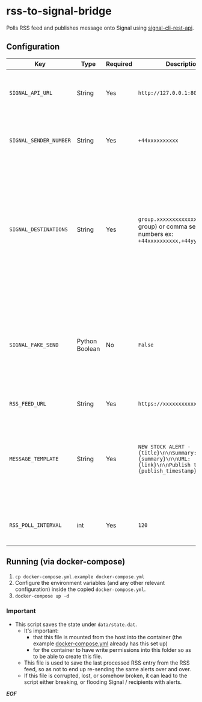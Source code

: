 # rss-to-signal-bridge

Polls RSS feed and publishes message onto Signal using [signal-cli-rest-api](https://github.com/bbernhard/signal-cli-rest-api).

## Configuration

| Key | Type | Required | Description | Example |
| --- | ---- | -------- | ----------- | ------- |
| `SIGNAL_API_URL` | String | Yes | `http://127.0.0.1:8080/v2/send` | The message send endpoint of your hosted [signal-cli-rest-api](https://github.com/bbernhard/signal-cli-rest-api) instance. | 
| `SIGNAL_SENDER_NUMBER` | String | Yes | `+44xxxxxxxxxx` | The sender number as configured on your [signal-cli-rest-api](https://github.com/bbernhard/signal-cli-rest-api) instance. | 
| `SIGNAL_DESTINATIONS` | String | Yes | `group.xxxxxxxxxxxxx=` (just 1 group) or comma separated numbers ex: `+44xxxxxxxxxx,+44yyyyyyyyyy` | The recipients of the message. If the recipient is a group, put just 1 group ID here, else comma separated list of numbers. For details on how to obtain the group ID follow the [signal-cli-rest-api documentation](https://github.com/bbernhard/signal-cli-rest-api/blob/master/doc/EXAMPLES.md). | 
| `SIGNAL_FAKE_SEND` | Python Boolean | No | `False` | If `True`, no message is sent to Signal, and instead each message is printed into the logs. This is important whilst debugging / testing, to avoid overuse of the service. | 
| `RSS_FEED_URL` | String | Yes | `https://xxxxxxxxxxxxx` | The RSS feed URL to poll. | 
| `MESSAGE_TEMPLATE` | String | Yes | `NEW STOCK ALERT - {title}\n\nSummary: {summary}\n\nURL: {link}\n\nPublish timestamp: {publish_timestamp}` | The message template, The placeholders show in the example are replaced with the RSS content. Move these around / use these in whichever way you want. | 
| `RSS_POLL_INTERVAL` | int | Yes | `120` | Number of seconds between each RSS poll interval. | 

## Running (via docker-compose)

1. `cp docker-compose.yml.example docker-compose.yml`
2. Configure the environment variables (and any other relevant configuration) inside the copied `docker-compose.yml`.
3. `docker-compose up -d`

### Important

* This script saves the state under `data/state.dat`.
    * It's important:
        * that this file is mounted from the host into the container (the example [docker-compose.yml](docker-compose.yml.example) already has this set up)
        * for the container to have write permissions into this folder so as to be able to create this file.
    * This file is used to save the last processed RSS entry from the RSS feed, so as not to end up re-sending the same alerts over and over.
    * If this file is corrupted, lost, or somehow broken, it can lead to the script either breaking, or flooding Signal / recipients with alerts.

***EOF***   
